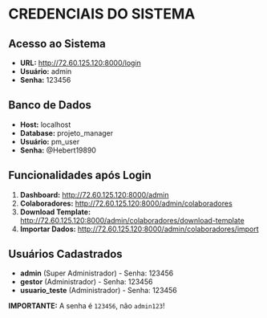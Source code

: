 # CREDENCIAIS DO SISTEMA

## Acesso ao Sistema
- **URL:** http://72.60.125.120:8000/login
- **Usuário:** admin
- **Senha:** 123456

## Banco de Dados  
- **Host:** localhost
- **Database:** projeto_manager
- **Usuário:** pm_user
- **Senha:** @Hebert19890

## Funcionalidades após Login
1. **Dashboard:** http://72.60.125.120:8000/admin
2. **Colaboradores:** http://72.60.125.120:8000/admin/colaboradores
3. **Download Template:** http://72.60.125.120:8000/admin/colaboradores/download-template
4. **Importar Dados:** http://72.60.125.120:8000/admin/colaboradores/import

## Usuários Cadastrados
- **admin** (Super Administrador) - Senha: 123456
- **gestor** (Administrador) - Senha: 123456
- **usuario_teste** (Administrador) - Senha: 123456

**IMPORTANTE:** A senha é `123456`, não `admin123`!